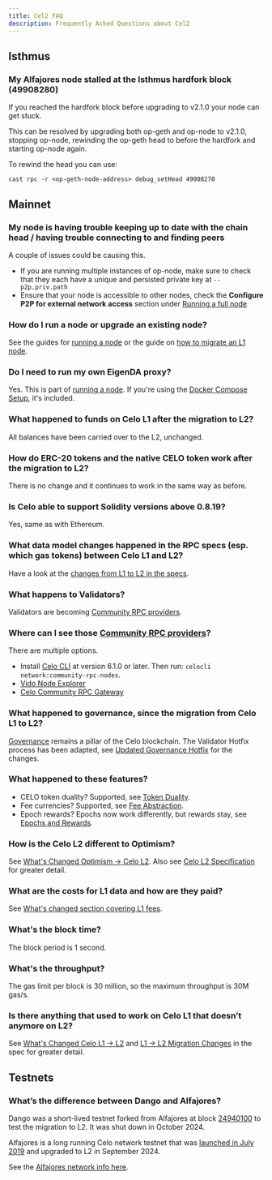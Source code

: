 ```yaml
---
title: Cel2 FAQ
description: Frequently Asked Questions about Cel2
---
```


## Isthmus

### My Alfajores node stalled at the Isthmus hardfork block (49908280)

If you reached the hardfork block before upgrading to v2.1.0 your node can get stuck.

This can be resolved by upgrading both op-geth and op-node to v2.1.0, stopping
op-node, rewinding the op-geth head to before the hardfork and starting
op-node again.

To rewind the head you can use:

```
cast rpc -r <op-geth-node-address> debug_setHead 49908270
```

## Mainnet

### My node is having trouble keeping up to date with the chain head / having trouble connecting to and finding peers

A couple of issues could be causing this.

* If you are running multiple instances of op-node, make sure to check that they each have a unique and persisted private key at `--p2p.priv.path`
* Ensure that your node is accessible to other nodes, check the __Configure P2P for external network access__ section under [Running a full node](/cel2/operators/run-node.md#running-a-full-node)

### How do I run a node or upgrade an existing node?

See the guides for [running a node](/cel2/operators/run-node.md) or the guide on [how to migrate an L1 node](/cel2/operators/migrate-node.md).

### Do I need to run my own EigenDA proxy?

Yes. This is part of [running a node](/cel2/operators/run-node.md).
If you're using the [Docker Compose Setup](https://github.com/celo-org/celo-l2-node-docker-compose), it's included.

### What happened to funds on Celo L1 after the migration to L2?

All balances have been carried over to the L2, unchanged.

### How do ERC-20 tokens and the native CELO token work after the migration to L2?

There is no change and it continues to work in the same way as before.

### Is Celo able to support Solidity versions above 0.8.19?

Yes, same as with Ethereum.

### What data model changes happened in the RPC specs (esp. which gas tokens) between Celo L1 and L2?

Have a look at the [changes from L1 to L2 in the specs](https://specs.celo.org/l2_migration.html#changes-for-json-rpc-users).

### What happens to Validators?

Validators are becoming [Community RPC providers](/cel2/operators/community-rpc-node).

### Where can I see those [Community RPC providers](/cel2/operators/community-rpc-node)?

There are multiple options.

* Install [Celo CLI](/cli/index.md) at version 6.1.0 or later. Then run: `celocli network:community-rpc-nodes`.
* [Vido Node Explorer](https://dev.vido.atalma.io/celo/rpc)
* [Celo Community RPC Gateway](https://celo-community.org/)

### What happened to governance, since the migration from Celo L1 to L2?

[Governance](/what-is-celo/using-celo/protocol/governance/overview) remains a pillar of the Celo blockchain. The Validator Hotfix process has been adapted, see [Updated Governance Hotfix](https://specs.celo.org/l2_migration.html#updated-governance-hotfix) for the changes.

### What happened to these features?

* CELO token duality? Supported, see [Token Duality](https://specs.celo.org/token_duality.html).
* Fee currencies? Supported, see [Fee Abstraction](https://specs.celo.org/fee_abstraction.html).
* Epoch rewards? Epochs now work differently, but rewards stay, see [Epochs and Rewards](https://specs.celo.org/smart_contract_updates_from_l1.html#epochs-and-rewards).

### How is the Celo L2 different to Optimism?

See [What's Changed Optimism -> Celo L2](./whats-changed/op-l2).
Also see [Celo L2 Specification](https://specs.celo.org/root.html) for greater detail.

### What are the costs for L1 data and how are they paid?

See [What's changed section covering L1 fees](/cel2/whats-changed/op-l2#l1-fees).

### What's the block time?

The block period is 1 second.

### What's the throughput?

The gas limit per block is 30 million, so the maximum throughput is 30M gas/s.

### Is there anything that used to work on Celo L1 that doesn’t anymore on L2?

See [What's Changed Celo L1 -> L2](/cel2/whats-changed/l1-l2.md) and [L1 -> L2 Migration Changes](https://specs.celo.org/l2_migration.html) in the spec for greater detail.

## Testnets

### What’s the difference between Dango and Alfajores?

Dango was a short-lived testnet forked from Alfajores at block [24940100](https://celo-alfajores.blockscout.com/block/0xc0e521a7b7326064ec12f51449de16d3218de161335daaa4ae8bbed1790b4a6c) to test the migration to L2. It was shut down in October 2024.

Alfajores is a long running Celo network testnet that was [launched in July 2019](https://blog.celo.org/introducing-alfajores-1b162ebcb44d) and  upgraded to L2 in September 2024.

See the [Alfajores network info here](/network#celo-alfajores-testnet).
